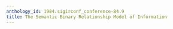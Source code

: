 ```yaml
---
anthology_id: 1984.sigirconf_conference-84.9
title: The Semantic Binary Relationship Model of Information
---
```

